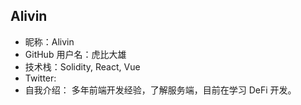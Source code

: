 ## Alivin

- 昵称：Alivin
- GitHub 用户名：虎比大雄
- 技术栈：Solidity, React, Vue
- Twitter:
- 自我介绍： 多年前端开发经验，了解服务端，目前在学习 DeFi 开发。
